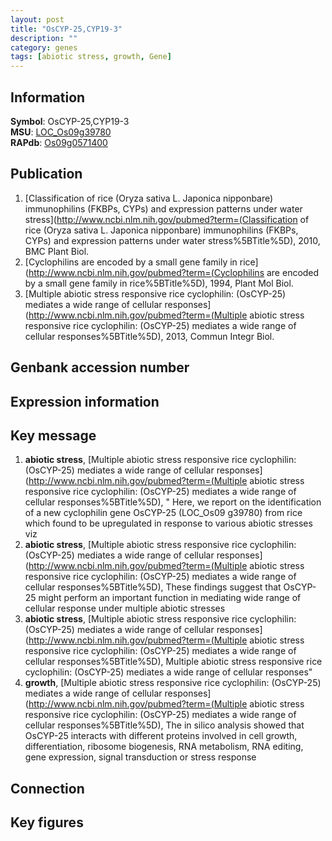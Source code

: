 ```yaml
---
layout: post
title: "OsCYP-25,CYP19-3"
description: ""
category: genes
tags: [abiotic stress, growth, Gene]
---
```


## Information
__Symbol__: OsCYP-25,CYP19-3  
__MSU__: [LOC_Os09g39780](http://rice.plantbiology.msu.edu/cgi-bin/ORF_infopage.cgi?orf=LOC_Os09g39780)  
__RAPdb__: [Os09g0571400](http://rapdb.dna.affrc.go.jp/viewer/gbrowse_details/irgsp1?name=Os09g0571400)  

## Publication
1. [Classification of rice (Oryza sativa L. Japonica nipponbare) immunophilins (FKBPs, CYPs) and expression patterns under water stress](http://www.ncbi.nlm.nih.gov/pubmed?term=(Classification of rice (Oryza sativa L. Japonica nipponbare) immunophilins (FKBPs, CYPs) and expression patterns under water stress%5BTitle%5D), 2010, BMC Plant Biol.
2. [Cyclophilins are encoded by a small gene family in rice](http://www.ncbi.nlm.nih.gov/pubmed?term=(Cyclophilins are encoded by a small gene family in rice%5BTitle%5D), 1994, Plant Mol Biol.
3. [Multiple abiotic stress responsive rice cyclophilin: (OsCYP-25) mediates a wide range of cellular responses](http://www.ncbi.nlm.nih.gov/pubmed?term=(Multiple abiotic stress responsive rice cyclophilin: (OsCYP-25) mediates a wide range of cellular responses%5BTitle%5D), 2013, Commun Integr Biol.

## Genbank accession number

## Expression information

## Key message
1. __abiotic stress__, [Multiple abiotic stress responsive rice cyclophilin: (OsCYP-25) mediates a wide range of cellular responses](http://www.ncbi.nlm.nih.gov/pubmed?term=(Multiple abiotic stress responsive rice cyclophilin: (OsCYP-25) mediates a wide range of cellular responses%5BTitle%5D), " Here, we report on the identification of a new cyclophilin gene OsCYP-25 (LOC_Os09 g39780) from rice which found to be upregulated in response to various abiotic stresses viz
2. __abiotic stress__, [Multiple abiotic stress responsive rice cyclophilin: (OsCYP-25) mediates a wide range of cellular responses](http://www.ncbi.nlm.nih.gov/pubmed?term=(Multiple abiotic stress responsive rice cyclophilin: (OsCYP-25) mediates a wide range of cellular responses%5BTitle%5D),  These findings suggest that OsCYP-25 might perform an important function in mediating wide range of cellular response under multiple abiotic stresses
3. __abiotic stress__, [Multiple abiotic stress responsive rice cyclophilin: (OsCYP-25) mediates a wide range of cellular responses](http://www.ncbi.nlm.nih.gov/pubmed?term=(Multiple abiotic stress responsive rice cyclophilin: (OsCYP-25) mediates a wide range of cellular responses%5BTitle%5D), Multiple abiotic stress responsive rice cyclophilin: (OsCYP-25) mediates a wide range of cellular responses"
4. __growth__, [Multiple abiotic stress responsive rice cyclophilin: (OsCYP-25) mediates a wide range of cellular responses](http://www.ncbi.nlm.nih.gov/pubmed?term=(Multiple abiotic stress responsive rice cyclophilin: (OsCYP-25) mediates a wide range of cellular responses%5BTitle%5D),  The in silico analysis showed that OsCYP-25 interacts with different proteins involved in cell growth, differentiation, ribosome biogenesis, RNA metabolism, RNA editing, gene expression, signal transduction or stress response

## Connection

## Key figures


